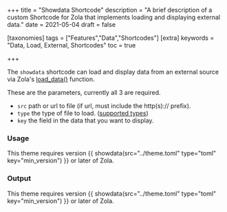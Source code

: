 +++
title = "Showdata Shortcode"
description = "A brief description of a custom Shortcode for Zola that implements loading and displaying external data."
date = 2021-05-04
draft = false

[taxonomies]
tags = ["Features","Data","Shortcodes"]
[extra]
keywords = "Data, Load, External, Shortcodes"
toc = true
 
+++

The `showdata` shortcode can load and display data from an external source via Zola's [load_data()](https://www.getzola.org/documentation/templates/overview/#load-data) function.

<!-- more -->

These are the parameters, currently all 3 are required.

- `src` path or url to file (if url, must include the http(s):// prefix).
- `type` the type of file to load. ([supported types](https://www.getzola.org/documentation/templates/overview/#load-data))
- `key` the field in the data that you want to display.

### Usage

This theme requires version &#123;&#123; showdata(src="../theme.toml" type="toml" key="min_version") &#125;&#125; or later of Zola.

### Output

This theme requires version {{ showdata(src="../theme.toml" type="toml" key="min_version") }} or later of Zola.
